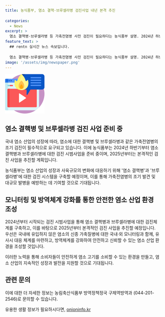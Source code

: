 ```yaml
---
title: 농식품부, 염소 결핵·브루셀라병 검진사업 내년 본격 추진

categories:
  - News
excerpt: >
  염소 결핵병·브루셀라병 등 가축전염병 사전 검진이 필요하다는 농식품부 설명. 2024년 하반기, 검진 시범사업 준비 중으로 2025년 본격 추진 예정. 염소 사육규모 증가로 관계기관 검진체계 구축, 예산 확보 등 개선 방안 마련, 국내·외 모니터링 및 대응 체계 강화할 예정. (문의: 농림축산식품부 방역정책정국 구제역방역과 0442012546) [자료출처=정책브리핑 www.korea.kr]
feature_text: >
  ## rentn 실시간 뉴스 속보입니다.

  염소 결핵병·브루셀라병 등 가축전염병 사전 검진이 필요하다는 농식품부 설명. 2024년 하반기, 검진 시범사업 준비 중으로 2025년 본격 추진 예정. 염소 사육규모 증가로 관계기관 검진체계 구축, 예산 확보 등 개선 방안 마련, 국내·외 모니터링 및 대응 체계 강화할 예정. (문의: 농림축산식품부 방역정책정국 구제역방역과 0442012546) [자료출처=정책브리핑 www.korea.kr]
image: '/assets/img/newspaper.png'
---
```


<p><img src="/assets/img/news.png" alt="rentncar 속보" /></p>

<h2 data-ke-size="size26">염소 결핵병 및 브루셀라병 검진 사업 준비 중</h2>

<p>국내 염소 산업의 성장에 따라, 염소에 대한 결핵병 및 브루셀라병과 같은 가축전염병의 조기 검진이 필수적으로 요구되고 있습니다. 이에 농식품부는 2024년 하반기부터 염소 결핵병과 브루셀라병에 대한 검진 시범사업을 준비 중이며, 2025년부터는 본격적인 검진 사업을 추진할 계획입니다.</p>

<p data-ke-size="size16">농식품부는 염소 산업의 성장과 사육규모의 변화에 대응하기 위해 '염소 결핵병'과 '브루셀라병'에 대한 검진 시스템을 구축할 예정이며, 이를 통해 가축전염병의 조기 발견 및 대규모 발병을 예방하는 데 기여할 것으로 기대됩니다.</p>

<h2 data-ke-size="size26">모니터링 및 방역체계 강화를 통한 안전한 염소 산업 환경 조성</h2>

<p>2024년부터 시작되는 검진 시범사업을 통해 염소 결핵병과 브루셀라병에 대한 검진체계를 구축하고, 이를 바탕으로 2025년부터 본격적인 검진 사업을 추진할 예정입니다. 우선은 국내에 유입하지 않은 염소의 신종 가축질병에 대한 국내·외 모니터링과 함께, 유사시 대응 체계를 마련하고, 방역체계를 강화하여 안전하고 신뢰할 수 있는 염소 산업 환경을 조성할 것입니다.</p>

<p data-ke-size="size16">이러한 노력을 통해 소비자들이 안전하게 염소 고기를 소비할 수 있는 환경을 만들고, 염소 산업의 지속적인 성장과 발전을 지원할 것으로 기대됩니다.</p>

<h2 data-ke-size="size26">관련 문의</h2>

<p>이에 대한 더 자세한 정보는 농림축산식품부 방역정책정국 구제역방역과 (044-201-2546)로 문의할 수 있습니다.</p>
유용한 생활 정보가 필요하시다면, <a href="https://onioninfo.kr" rel="dofollow">onioninfo.kr</a>


